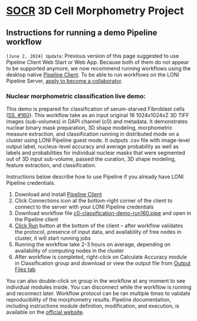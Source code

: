 # [SOCR](http://socr.umich.edu/) 3D Cell Morphometry Project
## Instructions for running a demo Pipeline workflow

`[June 2, 2024] Update`: Previous version of this page suggested to use Pipeline Client Web Start or Web App. Because both of them do not appear to be supported anymore, we now recommend running workflows using the desktop native [Pipeline Client](https://pipeline.loni.usc.edu/products-services/pipeline-software/). To be able to run workflows on the LONI Pipeline Server, [apply to become a collaborator](https://pipeline.loni.usc.edu/get-started/become-a-collaborator/).

### Nuclear morphometric classification live demo:

This demo is prepared for classification of serum-starved Fibroblast cells
([SS, #160](http://www.socr.umich.edu/projects/3d-cell-morphometry/data.html)).
This workflow take as an input original 16 1024x1024xZ 3D TIFF images (sub-volumes) in DAPI channel (c0) and metadata.
It demonstrates nuclear binary mask preparation, 3D shape modeling, morphometric measure extraction,
and classification running in distributed mode on a cluster using LONI Pipeline guest mode.
It outputs .csv file with image-level output label, nucleus-level accuracy and average probability as well as
labels and probabilities for individual nuclear masks that were segmented out of 3D input sub-volume,
passed the curation, 3D shape modeling, feature extraction, and classification.

Instructions below describe how to use Pipeline if you already have LONI Pipeline credentials.
 
1. Download and install [Pipeline Client](https://pipeline.loni.usc.edu/products-services/pipeline-software/)
2. Click Connections icon at the bottom-right corner of the client to connect to the server with your LONI Pipeline credentials
3. Download workflow file 
[c0-classification-demo-run160.pipe](../demo/c0-classification-demo-run160.pipe) 
and open in the Pipeline client
4. [Click Run](http://pipeline.loni.usc.edu/learn/user-guide/execution/#Executing%20a%20workflow) button at the bottom of the client – after workflow validates the protocol, presence of input data,
and availability of free nodes in cluster, it will start running jobs
5. Running the workflow take 2-3 hours on average, depending on availability of computing nodes in the cluster
6. After workflow is completed, right-click on Calculate Accuracy module in Classification group and download or view
 the output file from [Output Files tab](http://pipeline.loni.usc.edu/learn/user-guide/execution/#Viewing%20output)

You can also double-click on group in the workflow at any moment to see individual modules inside.
You can disconnect while the workflow is running and reconnect later.
Workflow protocol can be ran multiple times to validate reproducibility of the morphometry results.
Pipeline documentation, including instructions module definition, modification, and execution,
is available on the [official website](http://pipeline.loni.usc.edu).

